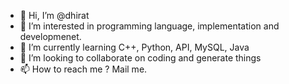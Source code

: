 - 👋 Hi, I’m @dhirat
- 👀 I’m interested in programming language, implementation and developmenet.
- 🌱 I’m currently learning C++, Python, API, MySQL, Java
- 💞️ I’m looking to collaborate on coding and generate things
- 📫 How to reach me ? Mail me.

<!---
dhirat/dhirat is a ✨ special ✨ repository because its `README.md` (this file) appears on your GitHub profile.
You can click the Preview link to take a look at your changes.
--->
